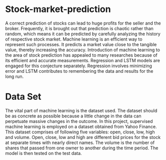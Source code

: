 # Stock-market-prediction

A correct prediction of stocks can lead to huge profits for the seller and the broker. Frequently, it is brought out that prediction is chaotic rather than random, which means it can be predicted by carefully analyzing the history of respective stock market. Machine learning is an efficient way to represent such processes. It predicts a market value close to the tangible value, thereby increasing the accuracy. Introduction of machine learning to the area of stock prediction has appealed to many researches because of its efficient and accurate measurements. Regression and LSTM models are engaged for this conjecture separately. Regression involves minimizing error and LSTM contributes to remembering the data and results for the long run. 

# Data Set

The vital part of machine learning is the dataset used. The dataset should be as concrete as possible because a little change in the data can perpetuate massive changes in the outcome. In this project, supervised machine learning is employed on a dataset obtained from Yahoo Finance. This dataset comprises of following five variables: open, close, low, high and volume. Open, close, low and high are different bid prices for the stock at separate times with nearly direct names. The volume is the number of shares that passed from one owner to another during the time period. The model is then tested on the test data.

